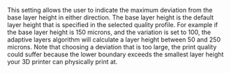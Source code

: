 This setting allows the user to indicate the maximum deviation from the base layer height in either direction.
The base layer height is the default layer height that is specified in the selected quality profile.
For example if the base layer height is 150 microns, and the variation is set to 100, the adaptive layers algorithm will calculate a layer height between 50 and 250 microns.
Note that choosing a deviation that is too large, the print quality could suffer because the lower boundary exceeds the smallest layer height your 3D printer can physically print at.
